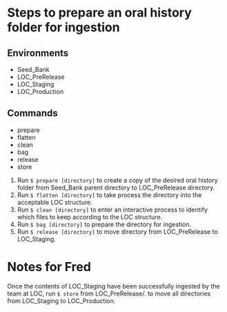 # Steps to prepare an oral history folder for ingestion

## Environments
- Seed_Bank
- LOC_PreRelease
- LOC_Staging
- LOC_Production

## Commands
- prepare
- flatten
- clean
- bag
- release
- store

1. Run `$ prepare [directory]` to create a copy of the desired oral history folder from Seed_Bank parent directory to LOC_PreRelease directory.
2. Run `$ flatten [directory]` to take process the directory into the acceptable LOC structure.
3. Run `$ clean [directory]` to enter an interactive process to identify which files to keep according to the LOC structure.
4. Run `$ bag [directory]` to prepare the directory for ingestion.
5. Run `$ release [directory]` to move directory from LOC_PreRelease to LOC_Staging.

# Notes for Fred
Once the contents of LOC_Staging have been successfully ingested by the team at LOC, run `$ store` from LOC_PreRelease/. to move all directories from LOC_Staging to LOC_Production.